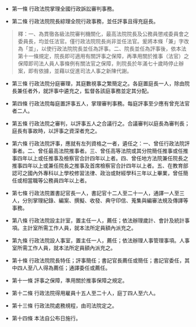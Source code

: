 * 第一條 行政法院掌理全國行政訴訟審判事務。

* 第二條 行政法院院長綜理全院行政事務，並任評事且得充庭長。

> 釋：一、為貫徹各級法院審判機關化，最高法院院長及公務員懲戒委員會之委員長，均並任法官。僅行政法院院長尚非並任法官。爰將本條「兼」字改為「並」，以使行政法院院長並任為評事。二、院長並任為評事後，依本法第十一條規定，院長即可適用有關評事之保障，再準用關於推事（法官）之保障即司法人員人事條例有關法官之保障，則院長於年滿七十歲時停止辦案，即有依據，並藉以促進司法人事之新陳代謝。

* 第三條 行政法院分庭審理，其庭數視事之繁簡定之。各庭置庭長一人，除由院長兼任者外，就評事中遴充之，監督各該庭事務並定其分配。

* 第四條 行政法院每庭置評事五人，掌理審判事務。每庭評事至少應有曾充法官者二人。

* 第五條 行政法院之審判，以評事五人之合議行之。合議審判以庭長為審判長；庭長有事故時，以評事之資深者充之。

* 第六條 行政法院評事，應就有左列資格之一者，遴任之：一、曾任行政法院評事者。二、曾任最高法院推事者。三、曾任高等法院或其分院簡任推事或任推事四年以上或任推事及檢察官合計四年以上者。四、曾任地方法院兼任院長之推事四年以上或兼任院長之推事及首席檢察官合計四年以上者。五、在教育部認可之國內外專科以上學校修習法律、政治或財經學科三年以上畢業，曾任簡任或相當職等公務員四年以上者。

* 第七條 行政法院置書記官長一人，書記官十二人至二十一人，通譯一人至三人，分別掌理紀錄、編案、撰擬、收發、典守印信、蒐集與編審法規及傳譯等事務。

* 第八條 行政法院設主計室，置主任一人，薦任；依法辦理歲計、會計及統計事項。主計室所需工作人員，就本法所定員額內派充之。

* 第九條 行政法院設人事室，置主任一人，薦任；依法辦理人事管理事項。人事室所需工作人員，就本法所定員額內派充之。

* 第十條 行政法院院長特任；評事簡任；書記官長薦任或簡任；書記官委任，其中四人至八人得為薦任；通譯委任或薦任。

* 第十一條 評事之保障，準用關於推事保障之規定。

* 第十二條 行政法院得用雇員十五人至二十人，庭丁四人至六人。

* 第十三條 行政法院處務規程，由司法院定之。

* 第十四條 本法自公布日施行。

